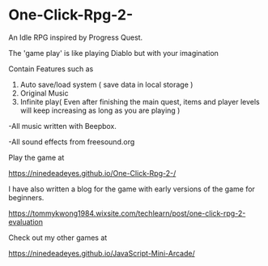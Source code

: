 # One-Click-Rpg-2-

An Idle RPG inspired by Progress Quest. 

 The 'game play' is like playing Diablo but with your imagination  

Contain Features such as 

1) Auto save/load system ( save data in local storage ) 
2) Original Music 
3) Infinite play( Even after finishing the main quest, items and player levels will keep increasing as long as you are playing ) 

-All music written with Beepbox.

-All sound effects from freesound.org

Play the game at 

https://ninedeadeyes.github.io/One-Click-Rpg-2-/

I have also written a blog for the game with early versions of the game for beginners.

https://tommykwong1984.wixsite.com/techlearn/post/one-click-rpg-2-evaluation

Check out my other games at 

https://ninedeadeyes.github.io/JavaScript-Mini-Arcade/



